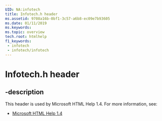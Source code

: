 ```yaml
---
UID: NA:infotech
title: Infotech.h header
ms.assetid: 9708a16b-0bf1-3c57-a6b8-ec09e7b93605
ms.date: 01/11/2019
ms.keywords: 
ms.topic: overview
tech.root: htmlhelp
f1_keywords:
 - infotech
 - infotech/infotech
---
```


# Infotech.h header


## -description

This header is used by Microsoft HTML Help 1.4. For more information, see:

- [Microsoft HTML Help 1.4](../_htmlhelp/index.md)

